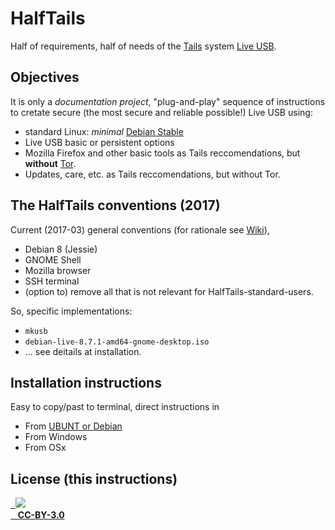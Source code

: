 # HalfTails

Half of requirements, half of needs of the [Tails](https://tails.boum.org) system [Live USB](https://en.wikipedia.org/wiki/Live_USB). 

## Objectives

It is only a *documentation project*,  "plug-and-play" sequence of instructions to cretate secure (the most secure and reliable possible!) Live USB using:

* standard Linux: *minimal* [Debian Stable](https://wiki.debian.org/DebianStable)
* Live USB basic or persistent options
* Mozilla Firefox and other basic tools as Tails reccomendations, but **without** [Tor](https://www.torproject.org/).
* Updates, care, etc. as Tails reccomendations, but without Tor.

## The HalfTails conventions (2017)
Current (2017-03)  general conventions (for rationale see [Wiki](https://github.com/CidadeAmarela/HalfTails/wiki)),

* Debian 8 (Jessie)
* GNOME Shell
* Mozilla browser 
* SSH terminal
* (option to) remove all that is not relevant for HalfTails-standard-users.

So, specific implementations:
* `mkusb`
* `debian-live-8.7.1-amd64-gnome-desktop.iso`
* ... see deitails at installation.

## Installation instructions
Easy to copy/past to terminal, direct instructions in 

* From [UBUNT or Debian](install-from-ubuntu.md)
* From Windows
* From OSx

## License (this instructions)

[
&nbsp;&nbsp;![](https://upload.wikimedia.org/wikipedia/commons/thumb/1/16/CC-BY_icon.svg/88px-CC-BY_icon.svg.png)<br/>
&nbsp;&nbsp;&nbsp;**CC-BY-3.0**](https://creativecommons.org/licenses/by/3.0/br/)

